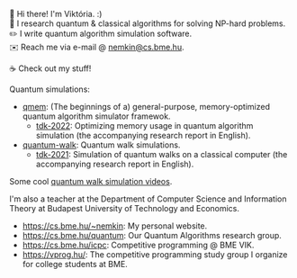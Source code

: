 :wave: Hi there! I'm Viktória. :)  
:telescope: I research quantum & classical algorithms for solving NP-hard problems.  
:pencil2: I write quantum algorithm simulation software.  
:envelope: Reach me via e-mail @ nemkin@cs.bme.hu.

:coffee: Check out my stuff!

Quantum simulations:

- [qmem](https://github.com/nemkin/qmem): (The beginnings of a) general-purpose, memory-optimized quantum algorithm simulator framewok.
  - [tdk-2022](https://github.com/nemkin/tdk-2022): Optimizing memory usage in quantum algorithm simulation (the accompanying research report in English).
- [quantum-walk](https://github.com/nemkin/quantum-walk): Quantum walk simulations.
  - [tdk-2021](https://github.com/nemkin/tdk-2021): Simulation of quantum walks on a classical computer (the accompanying research report in English).

Some cool [quantum walk simulation videos](https://nemk.in/quantum).

I'm also a teacher at the Department of Computer Science and Information Theory at Budapest University of Technology and Economics.

- https://cs.bme.hu/~nemkin: My personal website.
- https://cs.bme.hu/quantum: Our Quantum Algorithms research group.
- https://cs.bme.hu/icpc: Competitive programming @ BME VIK.
- https://vprog.hu/: The competitive programming study group I organize for college students at BME.
